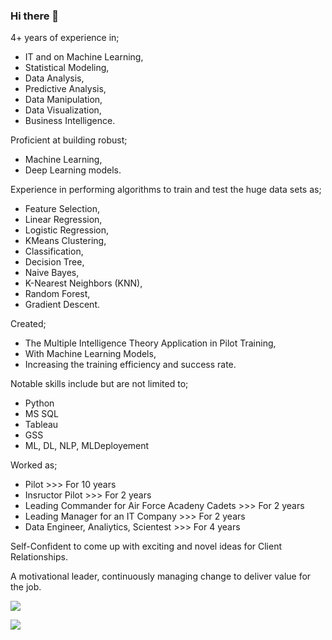 ### Hi there 👋

4+ years of experience in;
  - IT and on Machine Learning,
  - Statistical Modeling,
  - Data Analysis,
  - Predictive Analysis,
  - Data Manipulation,
  - Data Visualization,
  - Business Intelligence.

Proficient at building robust;
  - Machine Learning,
  - Deep Learning models.

Experience in performing algorithms to train and test the huge data sets as;
  - Feature Selection,
  - Linear Regression,
  - Logistic Regression,
  - KMeans Clustering,
  - Classification,
  - Decision Tree,
  - Naive Bayes,
  - K-Nearest Neighbors (KNN),
  - Random Forest,
  - Gradient Descent.

Created;
  - The Multiple Intelligence Theory Application in Pilot Training,
  - With Machine Learning Models,
  - Increasing the training efficiency and success rate.

Notable skills include but are not limited to;
  - Python
  - MS SQL
  - Tableau
  - GSS
  - ML, DL, NLP, MLDeployement
 
Worked as;
  - Pilot >>> For 10 years
  - Insructor Pilot >>> For 2 years
  - Leading Commander for Air Force Acadeny Cadets >>> For 2 years
  - Leading Manager for an IT Company >>> For 2 years
  - Data Engineer, Analiytics, Scientest >>> For 4 years

Self-Confident to come up with exciting and novel ideas for Client Relationships.

A motivational leader, continuously managing change to deliver value for the job.

<a href="https://www.linkedin.com/in/enginabdan/" target="blank"><img src="https://camo.githubusercontent.com/a493f6833f99fb3c85788d6d9305e6b7a42b838e5ee5d138fd9a8214a7e77472/68747470733a2f2f696d672e736869656c64732e696f2f62616467652f6c696e6b6564696e2d2532333030373742352e7376673f267374796c653d666f722d7468652d6261646765266c6f676f3d6c696e6b6564696e266c6f676f436f6c6f723d7768697465" style="max-width: 100%;"></a>

<a href="https://public.tableau.com/app/profile/engin.abdan" target="blank"><img src="https://www.google.com/imgres?imgurl=https%3A%2F%2Fpublic.tableau.com%2Fapp%2Fassets%2Fimages%2Ftableau-public-logo-with-padding.png&imgrefurl=https%3A%2F%2Fpublic.tableau.com%2Fen-us%2Fsearch%2Fall%2F%2523Viz5&tbnid=slerbxYCXqFQmM&vet=12ahUKEwjmnuzV-K33AhWs_rsIHcEYD-UQMygAegUIARCyAQ..i&docid=2lj6dcKPjVBu8M&w=431&h=244&q=tableau%20public%20logo&ved=2ahUKEwjmnuzV-K33AhWs_rsIHcEYD-UQMygAegUIARCyAQ" style="max-width: 100%;"></a>











